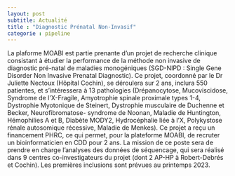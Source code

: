 ```yaml
---
layout: post
subtitle: Actualité
title : "Diagnostic Prénatal Non-Invasif"
categorie : pipeline
---
```

La plaforme MOABI est partie prenante d’un projet de recherche clinique consistant à étudier la performance de la méthode non invasive de diagnostic pré-natal de maladies monogéniques (SGD-NIPD : Single Gene Disorder Non Invasive Prenatal Diagnostic). Ce projet, coordonné par le Dr Juliette Nectoux (Hôpital Cochin), se déroulera sur 2 ans, inclura 550 patientes, et s’intéressera à 13 pathologies (Drépanocytose, Mucoviscidose, Syndrome de l'X-Fragile, Amyotrophie spinale proximale types 1-4, Dystrophie Myotonique de Steinert, Dystrophie musculaire de Duchenne et Becker, Neurofibromatose- syndrome de Noonan, Maladie de Huntington, Hémophilies A et B, Diabète MODY2, Hydrocéphalie liée à l’X, Polykystose rénale autosomique récessive, Maladie de Menkes). Ce projet a reçu un financement PHRC, ce qui permet, pour la plateforme MOABI, de recruter un bioinformaticien en CDD pour 2 ans. La mission de ce poste sera de prendre en charge l’analyses des données de séquencage, qui sera réalisé dans 9 centres co-investigateurs du projet (dont 2 AP-HP à Robert-Debrés et Cochin). Les premières inclusions sont prévues au printemps 2023.
